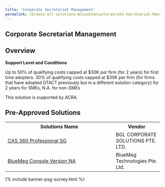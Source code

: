 ```yaml
---
title: 'Corporate Secretariat Management'
permalink: /browse-all-solutions-Accountancy/Corporate-Secretariat-Management
---
```


## Corporate Secretariat Management
## Overview

**Support Level and Conditions**

Up to 50% of qualifying costs capped at $30K per firm (for 2 years) for first time adopters. 30% of qualifying costs capped at $30K per firm (for firms that have adopted DTACT previously but in a different solution category) for 2 years for SMEs, N.A. for non-SMEs

This solution is supported by ACRA.

## Pre-Approved Solutions

<table>
<tr>
<th style='width: auto;'><b>Solutions Name</b></th>
<th style='width: 30%;'><b>Vendor</b></th>
</tr>
<tr>
<td><a href='/productivity-solutions-grant/solutionrepo/solution1518' target='_blank'>CAS 360 Professional SG</a><br></td>
<td>BGL CORPORATE SOLUTIONS PTE. LTD.</td>
</tr>
<tr>
<td><a href='/productivity-solutions-grant/solutionrepo/solution1541' target='_blank'>BlueMeg Console Version NA</a><br></td>
<td>BlueMeg Technologies Pte. Ltd.</td>
</tr>
</table>

{% include banner-psg-survey.html %}
